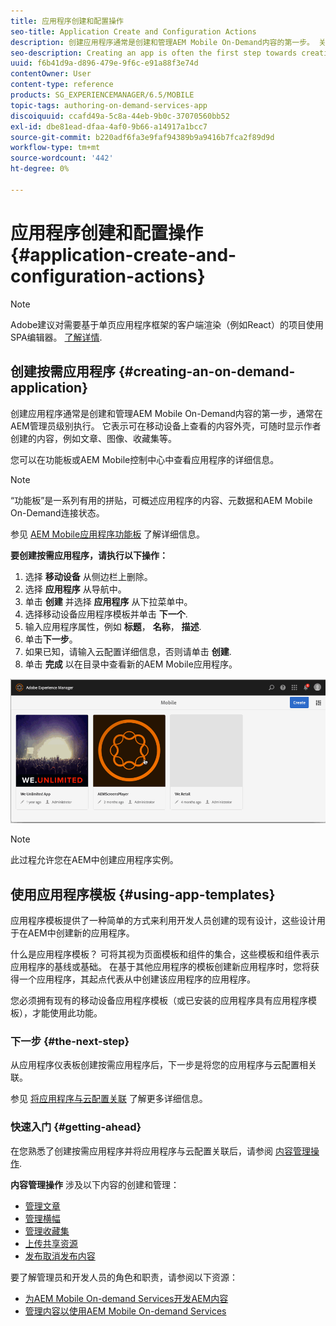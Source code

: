```yaml
---
title: 应用程序创建和配置操作
seo-title: Application Create and Configuration Actions
description: 创建应用程序通常是创建和管理AEM Mobile On-Demand内容的第一步。 关注此页面以了解更多信息。
seo-description: Creating an app is often the first step towards creating and managing AEM Mobile On-Demand content. Follow this page to learn more.
uuid: f6b41d9a-d896-479e-9f6c-e91a88f3e74d
contentOwner: User
content-type: reference
products: SG_EXPERIENCEMANAGER/6.5/MOBILE
topic-tags: authoring-on-demand-services-app
discoiquuid: ccafd49a-5c8a-44eb-9b0c-37070560bb52
exl-id: dbe81ead-dfaa-4af0-9b66-a14917a1bcc7
source-git-commit: b220adf6fa3e9faf94389b9a9416b7fca2f89d9d
workflow-type: tm+mt
source-wordcount: '442'
ht-degree: 0%

---
```


# 应用程序创建和配置操作{#application-create-and-configuration-actions}

>[!NOTE]
>
>Adobe建议对需要基于单页应用程序框架的客户端渲染（例如React）的项目使用SPA编辑器。 [了解详情](/help/sites-developing/spa-overview.md).

## 创建按需应用程序 {#creating-an-on-demand-application}

创建应用程序通常是创建和管理AEM Mobile On-Demand内容的第一步，通常在AEM管理员级别执行。 它表示可在移动设备上查看的内容外壳，可随时显示作者创建的内容，例如文章、图像、收藏集等。

您可以在功能板或AEM Mobile控制中心中查看应用程序的详细信息。

>[!NOTE]
>
>“功能板”是一系列有用的拼贴，可概述应用程序的内容、元数据和AEM Mobile On-Demand连接状态。
>
>参见 [AEM Mobile应用程序功能板](/help/mobile/mobile-apps-ondemand-application-dashboard.md) 了解详细信息。

**要创建按需应用程序，请执行以下操作：**

1. 选择 **移动设备** 从侧边栏上删除。
1. 选择 **应用程序** 从导航中。
1. 单击 **创建** 并选择 **应用程序** 从下拉菜单中。
1. 选择移动设备应用程序模板并单击 **下一个**.
1. 输入应用程序属性，例如 **标题**， **名称**， **描述**.
1. 单击&#x200B;**下一步**。
1. 如果已知，请输入云配置详细信息，否则请单击 **创建**.
1. 单击 **完成** 以在目录中查看新的AEM Mobile应用程序。

![chlimage_1](assets/chlimage_1.gif)

>[!NOTE]
>
>此过程允许您在AEM中创建应用程序实例。

## 使用应用程序模板 {#using-app-templates}

应用程序模板提供了一种简单的方式来利用开发人员创建的现有设计，这些设计用于在AEM中创建新的应用程序。

什么是应用程序模板？ 可将其视为页面模板和组件的集合，这些模板和组件表示应用程序的基线或基础。
在基于其他应用程序的模板创建新应用程序时，您将获得一个应用程序，其起点代表从中创建该应用程序的应用程序。

您必须拥有现有的移动设备应用程序模板（或已安装的应用程序具有应用程序模板），才能使用此功能。

### 下一步 {#the-next-step}

从应用程序仪表板创建按需应用程序后，下一步是将您的应用程序与云配置相关联。

参见 [将应用程序与云配置关联](/help/mobile/mobile-on-demand-associating-an-on-demand-app-to-cloud-configuration.md) 了解更多详细信息。

### 快速入门 {#getting-ahead}

在您熟悉了创建按需应用程序并将应用程序与云配置关联后，请参阅 [内容管理操作](/help/mobile/mobile-apps-ondemand-manage-content-ondemand.md).

**内容管理操作** 涉及以下内容的创建和管理：

* [管理文章](/help/mobile/mobile-on-demand-managing-articles.md)
* [管理横幅](/help/mobile/mobile-on-demand-managing-banners.md)
* [管理收藏集](/help/mobile/mobile-on-demand-managing-collections.md)
* [上传共享资源](/help/mobile/mobile-on-demand-shared-resources.md)
* [发布取消发布内容](/help/mobile/mobile-on-demand-publishing-unpublishing.md)

要了解管理员和开发人员的角色和职责，请参阅以下资源：

* [为AEM Mobile On-demand Services开发AEM内容](/help/mobile/aem-mobile-on-demand.md)
* [管理内容以使用AEM Mobile On-demand Services](/help/mobile/aem-mobile.md)
